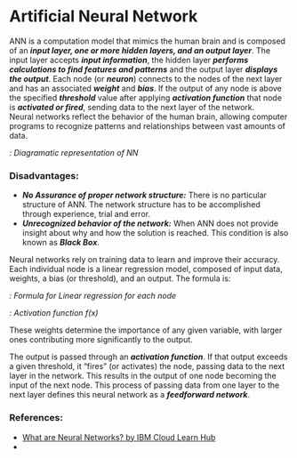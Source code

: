 # Artificial Neural Network

ANN is a computation model that mimics the human brain and is composed of an ***input layer, one or more hidden layers, and an output layer***. 
The input layer accepts ***input information***, the hidden layer ***performs calculations to find features and patterns*** and the output layer ***displays the output***. 
Each node (or ***neuron***) connects to the nodes of the next layer and has an associated ***weight*** and ***bias***. If the output of any node is above the specified ***threshold*** value after applying ***activation function*** that node is ***activated or fired***, sending data to the next layer of the network.  
Neural networks reflect the behavior of the human brain, allowing computer programs to recognize patterns and relationships between vast amounts of data.


*: Diagramatic representation of NN*

### Disadvantages:
- ***No Assurance of proper network structure:*** There is no particular structure of ANN. The network structure has to be accomplished through experience, trial and error.
- ***Unrecognized behavior of the network:*** When ANN does not provide insight about why and how the solution is reached. This condition is also known as ***Black Box***.


Neural networks rely on training data to learn and improve their accuracy.
Each individual node is a linear regression model, composed of input data, weights, a bias (or threshold), and an output. The formula is:



*: Formula for Linear regression for each node*

*: Activation function f(x)*

These weights determine the importance of any given variable, with larger ones contributing more significantly to the output.

The output is passed through an ***activation function***. If that output exceeds a given threshold, it “fires” (or activates) the node, passing data to the next layer in the network. This results in the output of one node becoming the input of the next node. This process of passing data from one layer to the next layer defines this neural network as a ***feedforward network***.


### References:
- [What are Neural Networks? by IBM Cloud Learn Hub](https://www.ibm.com/in-en/cloud/learn/neural-networks)
- 
